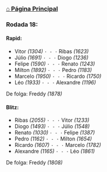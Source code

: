 ### [⌂ Página Principal](https://grupo-de-xadrez.github.io/)

### Rodada 18:

#### Rapid:

* Vitor *(1304)* `· - ·` Ribas *(1623)*  
* Júlio *(1691)* `· - ·` Diogo *(1236)*  
* Felipe *(1590)* `· - ·` Renato *(1243)*  
* Milton *(1892)* `· - ·` Pedro *(1183)*  
* Marcelo *(1950)* `· - ·` Ricardo *(1750)*  
* Léo *(1933)* `· - ·` Alexandre *(1196)*  

De folga: Freddy *(1878)*

#### Blitz:

* Ribas *(2055)* `· - ·` Vitor *(1233)*  
* Diogo *(1493)* `· - ·` Júlio *(1548)*  
* Renato *(1030)* `· - ·` Felipe *(1387)*  
* Pedro *(1162)* `· - ·` Milton *(1654)*  
* Ricardo *(1607)* `· - ·` Marcelo *(1782)*  
* Alexandre *(1165)* `· - ·` Léo *(1861)*  

De folga: Freddy *(1808)*

